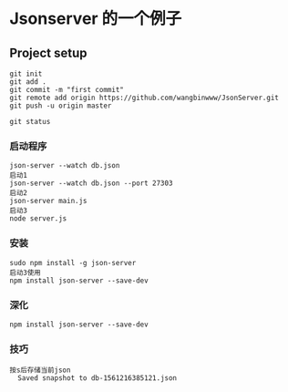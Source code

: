 # Jsonserver 的一个例子

## Project setup

```
git init
git add .
git commit -m "first commit"
git remote add origin https://github.com/wangbinwww/JsonServer.git
git push -u origin master

git status
```

### 启动程序

```
json-server --watch db.json
启动1
json-server --watch db.json --port 27303
启动2
json-server main.js
启动3
node server.js
```

### 安装

```
sudo npm install -g json-server
启动3使用
npm install json-server --save-dev
```

### 深化

```
npm install json-server --save-dev
```

### 技巧

```
按s后存储当前json
  Saved snapshot to db-1561216385121.json

```
